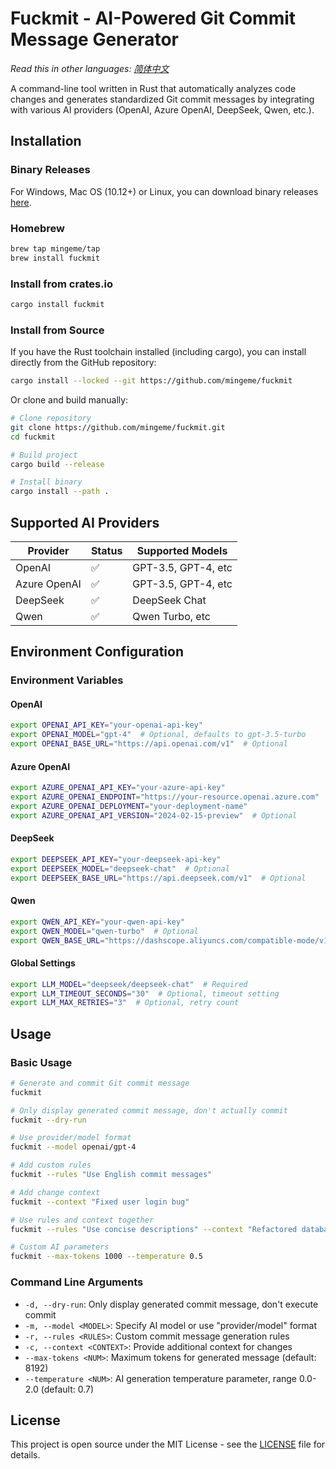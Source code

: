 # Fuckmit - AI-Powered Git Commit Message Generator

*Read this in other languages: [简体中文](README.zh-CN.md)*

A command-line tool written in Rust that automatically analyzes code changes and generates standardized Git commit messages by integrating with various AI providers (OpenAI, Azure OpenAI, DeepSeek, Qwen, etc.).

## Installation

### Binary Releases

For Windows, Mac OS (10.12+) or Linux, you can download binary releases [here](https://github.com/mingeme/fuckmit/releases).

### Homebrew

```bash
brew tap mingeme/tap
brew install fuckmit
```

### Install from crates.io

```bash
cargo install fuckmit
```

### Install from Source

If you have the Rust toolchain installed (including cargo), you can install directly from the GitHub repository:

```bash
cargo install --locked --git https://github.com/mingeme/fuckmit
```

Or clone and build manually:

```bash
# Clone repository
git clone https://github.com/mingeme/fuckmit.git
cd fuckmit

# Build project
cargo build --release

# Install binary
cargo install --path .
```

## Supported AI Providers

| Provider     | Status | Supported Models   |
| ------------ | ------ | ------------------ |
| OpenAI       | ✅     | GPT-3.5, GPT-4, etc |
| Azure OpenAI | ✅     | GPT-3.5, GPT-4, etc |
| DeepSeek     | ✅     | DeepSeek Chat      |
| Qwen         | ✅     | Qwen Turbo, etc    |

## Environment Configuration

### Environment Variables

#### OpenAI

```bash
export OPENAI_API_KEY="your-openai-api-key"
export OPENAI_MODEL="gpt-4"  # Optional, defaults to gpt-3.5-turbo
export OPENAI_BASE_URL="https://api.openai.com/v1"  # Optional
```

#### Azure OpenAI

```bash
export AZURE_OPENAI_API_KEY="your-azure-api-key"
export AZURE_OPENAI_ENDPOINT="https://your-resource.openai.azure.com"
export AZURE_OPENAI_DEPLOYMENT="your-deployment-name"
export AZURE_OPENAI_API_VERSION="2024-02-15-preview"  # Optional
```

#### DeepSeek

```bash
export DEEPSEEK_API_KEY="your-deepseek-api-key"
export DEEPSEEK_MODEL="deepseek-chat"  # Optional
export DEEPSEEK_BASE_URL="https://api.deepseek.com/v1"  # Optional
```

#### Qwen

```bash
export QWEN_API_KEY="your-qwen-api-key"
export QWEN_MODEL="qwen-turbo"  # Optional
export QWEN_BASE_URL="https://dashscope.aliyuncs.com/compatible-mode/v1"  # Optional
```

#### Global Settings

```bash
export LLM_MODEL="deepseek/deepseek-chat"  # Required
export LLM_TIMEOUT_SECONDS="30"  # Optional, timeout setting
export LLM_MAX_RETRIES="3"  # Optional, retry count
```

## Usage

### Basic Usage

```bash
# Generate and commit Git commit message
fuckmit

# Only display generated commit message, don't actually commit
fuckmit --dry-run

# Use provider/model format
fuckmit --model openai/gpt-4

# Add custom rules
fuckmit --rules "Use English commit messages"

# Add change context
fuckmit --context "Fixed user login bug"

# Use rules and context together
fuckmit --rules "Use concise descriptions" --context "Refactored database connection logic"

# Custom AI parameters
fuckmit --max-tokens 1000 --temperature 0.5
```

### Command Line Arguments

- `-d, --dry-run`: Only display generated commit message, don't execute commit
- `-m, --model <MODEL>`: Specify AI model or use "provider/model" format
- `-r, --rules <RULES>`: Custom commit message generation rules
- `-c, --context <CONTEXT>`: Provide additional context for changes
- `--max-tokens <NUM>`: Maximum tokens for generated message (default: 8192)
- `--temperature <NUM>`: AI generation temperature parameter, range 0.0-2.0 (default: 0.7)

## License

This project is open source under the MIT License - see the [LICENSE](LICENSE) file for details.
